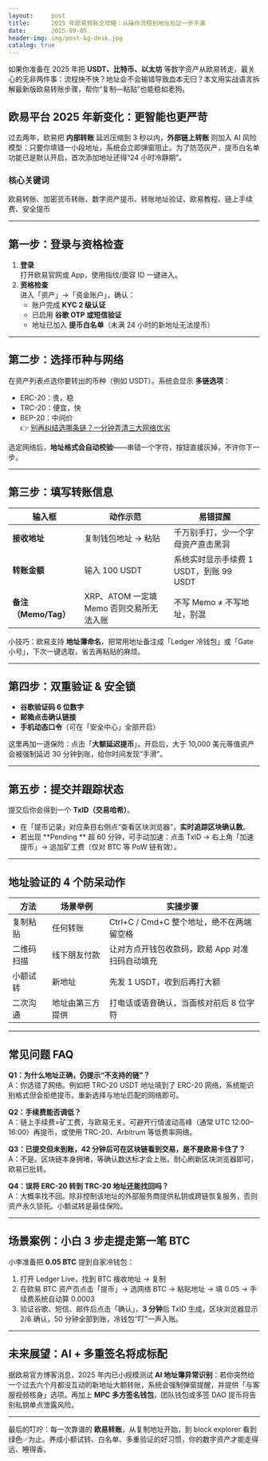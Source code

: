 ```yaml
---
layout:     post
title:      2025 年欧易转账全攻略：从操作流程到地址验证一步不漏
date:       2025-09-05
header-img: img/post-bg-desk.jpg
catalog: true
---
```


如果你准备在 2025 年把 **USDT、比特币、以太坊** 等数字资产从欧易转走，最关心的无非两件事：流程快不快？地址会不会输错导致血本无归？本文用实战语言拆解最新版欧易转账步骤，帮你“复制—粘贴”也能稳如老狗。

## 欧易平台 2025 年新变化：更智能也更严苛
过去两年，欧易把 **内部转账** 延迟压缩到 3 秒以内，**外部链上转账** 则加入 AI 风险模型：只要你填错一小段地址，系统会立即弹窗阻止。为了防范灰产，提币白名单功能已是默认开启，首次添加地址还得“24 小时冷静期”。

### 核心关键词  
欧易转账、加密货币转账、数字资产提币、转账地址验证、欧易教程、链上手续费、安全提币

---

## 第一步：登录与资格检查
1. **登录**  
   打开欧易官网或 App，使用指纹/面容 ID 一键进入。  
2. **资格检查**  
   进入「资产」→「资金账户」，确认：  
   - 账户完成 **KYC 2 级认证**  
   - 已启用 **谷歌 OTP 或短信验证**  
   - 地址已加入 **提币白名单**（未满 24 小时的新地址无法提币）

---

## 第二步：选择币种与网络
在资产列表点选你要转出的币种（例如 USDT）。系统会显示 **多链选项**：  
- ERC-20：贵，稳  
- TRC-20：便宜，快  
- BEP-20：中间价  
👉 [别再纠结选哪条链？一分钟弄清三大网络优劣](https://okxdog.com/)  

选定网络后，**地址格式会自动校验**——串错一个字符，按钮直接灰掉，不许你下一步。

---

## 第三步：填写转账信息
| 输入框 | 动作示范 | 易错提醒 |
|---|---|---|
| **接收地址** | 复制钱包地址 → 粘贴 | 千万别手打，少一个字母资产直击黑洞 |
| **转账金额** | 输入 100 USDT | 系统实时显示手续费 1 USDT，到账 99 USDT |
| **备注（Memo/Tag）** | XRP、ATOM 一定填 Memo 否则交易所无法入账 | 不写 Memo ≠ 不写地址，别混 |

小技巧：欧易支持 **地址簿命名**，把常用地址备注成「Ledger 冷钱包」或「Gate 小号」，下次一键选取，省去再粘贴的麻烦。

---

## 第四步：双重验证 & 安全锁
- **谷歌验证码 6 位数字**  
- **邮箱点击确认链接**  
- **手机动态口令**（可在「安全中心」全部开启）

这里再加一道保险：点击「**大额延迟提币**」。开启后，大于 10,000 美元等值资产会被强制延迟 30 分钟到账，给你时间发现“手滑”。

---

## 第五步：提交并跟踪状态
提交后你会得到一个 **TxID（交易哈希）**。  
- 在「提币记录」对应条目右侧点“查看区块浏览器”，**实时追踪区块确认数**。  
- 若出现 **Pending ** 超 60 分钟，可手动加速：点击 TxID → 右上角「加速提币」→ 追加矿工费（仅对 BTC 等 PoW 链有效）。

---

## 地址验证的 4 个防呆动作
| 方法 | 场景举例 | 实操步骤 |
|---|---|---|
| 复制粘贴 | 任何转账 | Ctrl+C / Cmd+C 整个地址，绝不在两端留空格 |
| 二维码扫描 | 线下朋友付款 | 让对方点开钱包收款码，欧易 App 对准扫码自动填充 |
| 小额试转 | 新地址 | 先发 1 USDT，收到后再打大额 |
| 二次沟通 | 地址由第三方提供 | 打电话或语音确认，当面核对前后 8 位字符 |

---

## 常见问题 FAQ

**Q1：为什么地址正确，仍提示“不支持的链”？**  
A：你选错了网络。例如把 TRC-20 USDT 地址填到了 ERC-20 网络，系统能识别格式但会拒绝提币。重新选择与地址匹配的网络即可。

**Q2：手续费能否调低？**  
A：链上手续费=矿工费，与欧易无关。可避开行情波动高峰（通常 UTC 12:00–16:00）再提币，或使用 TRC-20、Arbitrum 等低费率网络。

**Q3：已提交但未到账，42 分钟后可在区块链看到交易，是不是欧易卡住了？**  
A：不是。区块链本身拥堵，等确认数达标才会上账。耐心刷新区块浏览器即可，欧易已批转。

**Q4：误将 ERC-20 转到 TRC-20 地址还能找回吗？**  
A：大概率找不回。除非控制该地址的外部服务商提供私钥或跨链恢复服务，否则资产永久锁死。小额试转是最佳保险。

---

## 场景案例：小白 3 步走提走第一笔 BTC

小李准备把 **0.05 BTC** 提到自家冷钱包：  
1. 打开 Ledger Live，找到 BTC 接收地址 → 复制  
2. 在欧易 BTC 资产页点击「提币」→ 选网络 BTC → 粘贴地址 → 填 0.05 → 手续费系统自动算 0.0003  
3. 验证谷歌、短信、邮件后点击「确认」，**3 分钟**后 TxID 生成，区块浏览器显示 2/6 确认，50 分钟全部到账，冷钱包“叮”一声入账。

---

## 未来展望：AI + 多重签名将成标配
据欧易官方博客消息，2025 年内已小规模测试 **AI 地址簿异常识别**：若你突然给一个过去六个月都没互动的新地址大额转账，系统会强制弹窗提醒，并提供「与客服视频核身」选项。再加上 **MPC 多方签名钱包**，团队钱包或多签 DAO 提币将告别私钥单点泄露风险。

---

最后的叮咛：每一次靠谱的 **欧易转账**，从复制地址开始，到 block explorer 看到绿色✅为止。养成小额试转、白名单、多重验证的好习惯，你的数字资产才能走得远、睡得香。